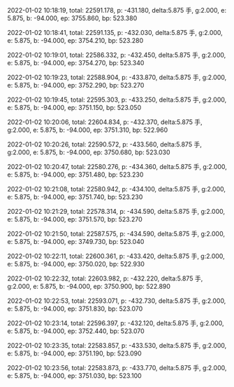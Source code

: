 2022-01-02 10:18:19, total: 22591.178, p: -431.180, delta:5.875 手, g:2.000, e: 5.875, b: -94.000, ep: 3755.860, bp: 523.380

2022-01-02 10:18:41, total: 22591.135, p: -432.030, delta:5.875 手, g:2.000, e: 5.875, b: -94.000, ep: 3754.210, bp: 523.280

2022-01-02 10:19:01, total: 22586.332, p: -432.450, delta:5.875 手, g:2.000, e: 5.875, b: -94.000, ep: 3754.270, bp: 523.340

2022-01-02 10:19:23, total: 22588.904, p: -433.870, delta:5.875 手, g:2.000, e: 5.875, b: -94.000, ep: 3752.290, bp: 523.270

2022-01-02 10:19:45, total: 22595.303, p: -433.250, delta:5.875 手, g:2.000, e: 5.875, b: -94.000, ep: 3751.150, bp: 523.050

2022-01-02 10:20:06, total: 22604.834, p: -432.370, delta:5.875 手, g:2.000, e: 5.875, b: -94.000, ep: 3751.310, bp: 522.960

2022-01-02 10:20:26, total: 22590.572, p: -433.560, delta:5.875 手, g:2.000, e: 5.875, b: -94.000, ep: 3750.680, bp: 523.030

2022-01-02 10:20:47, total: 22580.276, p: -434.360, delta:5.875 手, g:2.000, e: 5.875, b: -94.000, ep: 3751.480, bp: 523.230

2022-01-02 10:21:08, total: 22580.942, p: -434.100, delta:5.875 手, g:2.000, e: 5.875, b: -94.000, ep: 3751.740, bp: 523.230

2022-01-02 10:21:29, total: 22578.314, p: -434.590, delta:5.875 手, g:2.000, e: 5.875, b: -94.000, ep: 3751.570, bp: 523.270

2022-01-02 10:21:50, total: 22587.575, p: -434.590, delta:5.875 手, g:2.000, e: 5.875, b: -94.000, ep: 3749.730, bp: 523.040

2022-01-02 10:22:11, total: 22600.361, p: -433.420, delta:5.875 手, g:2.000, e: 5.875, b: -94.000, ep: 3750.020, bp: 522.930

2022-01-02 10:22:32, total: 22603.982, p: -432.220, delta:5.875 手, g:2.000, e: 5.875, b: -94.000, ep: 3750.900, bp: 522.890

2022-01-02 10:22:53, total: 22593.071, p: -432.730, delta:5.875 手, g:2.000, e: 5.875, b: -94.000, ep: 3751.830, bp: 523.070

2022-01-02 10:23:14, total: 22596.397, p: -432.120, delta:5.875 手, g:2.000, e: 5.875, b: -94.000, ep: 3752.440, bp: 523.070

2022-01-02 10:23:35, total: 22583.857, p: -433.530, delta:5.875 手, g:2.000, e: 5.875, b: -94.000, ep: 3751.190, bp: 523.090

2022-01-02 10:23:56, total: 22583.873, p: -433.770, delta:5.875 手, g:2.000, e: 5.875, b: -94.000, ep: 3751.030, bp: 523.100